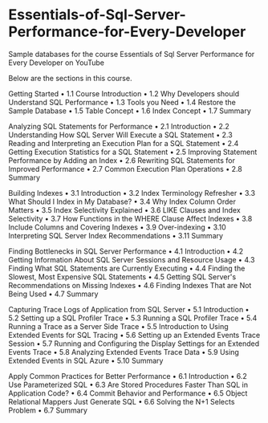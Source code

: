 # Essentials-of-Sql-Server-Performance-for-Every-Developer
Sample databases for the course Essentials of Sql Server Performance for Every Developer on YouTube

Below are the sections in this course.

Getting Started
•	1.1 Course Introduction
•	1.2 Why Developers should Understand SQL Performance
•	1.3 Tools you Need
•	1.4 Restore the Sample Database
•	1.5 Table Concept
•	1.6 Index Concept
•	1.7 Summary

Analyzing SQL Statements for Performance
•	2.1 Introduction
•	2.2 Understanding How SQL Server Will Execute a SQL Statement
•	2.3 Reading and Interpreting an Execution Plan for a SQL Statement
•	2.4 Getting Execution Statistics for a SQL Statement
•	2.5 Improving Statement Performance by Adding an Index
•	2.6 Rewriting SQL Statements for Improved Performance
•	2.7 Common Execution Plan Operations
•	2.8 Summary

Building Indexes
•	3.1 Introduction
•	3.2 Index Terminology Refresher
•	3.3 What Should I Index in My Database?
•	3.4 Why Index Column Order Matters
•	3.5 Index Selectivity Explained
•	3.6 LIKE Clauses and Index Selectivity
•	3.7 How Functions in the WHERE Clause Affect Indexes
•	3.8 Include Columns and Covering Indexes
•	3.9 Over-indexing
•	3.10 Interpreting SQL Server Index Recommendations
•	3.11 Summary

Finding Bottlenecks in SQL Server Performance
•	4.1 Introduction
•	4.2 Getting Information About SQL Server Sessions and Resource Usage
•	4.3 Finding What SQL Statements are Currently Executing
•	4.4 Finding the Slowest, Most Expensive SQL Statements
•	4.5 Getting SQL Server's Recommendations on Missing Indexes
•	4.6 Finding Indexes That are Not Being Used
•	4.7 Summary

Capturing Trace Logs of Application from SQL Server
•	5.1 Introduction
•	5.2 Setting up a SQL Profiler Trace
•	5.3 Running a SQL Profiler Trace
•	5.4 Running a Trace as a Server Side Trace
•	5.5 Introduction to Using Extended Events for SQL Tracing
•	5.6 Setting up an Extended Events Trace Session
•	5.7 Running and Configuring the Display Settings for an Extended Events Trace
•	5.8 Analyzing Extended Events Trace Data
•	5.9 Using Extended Events in SQL Azure
•	5.10 Summary

Apply Common Practices for Better Performance
•	6.1 Introduction
•	6.2 Use Parameterized SQL
•	6.3 Are Stored Procedures Faster Than SQL in Application Code?
•	6.4 Commit Behavior and Performance
•	6.5 Object Relational Mappers Just Generate SQL
•	6.6 Solving the N+1 Selects Problem
•	6.7 Summary

